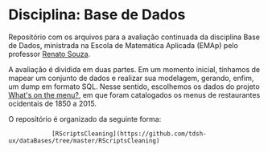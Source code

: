 # Disciplina: Base de Dados
Repositório com os arquivos para a avaliação continuada da disciplina Base de Dados, ministrada na Escola de Matemática Aplicada (EMAp) pelo professor [Renato Souza](https://github.com/rsouza). 

A avaliação é dividida em duas partes. Em um momento inicial, tínhamos de mapear um conjunto de dados e realizar sua modelagem, gerando, enfim, um dump em formato SQL. Nesse sentido, escolhemos os dados do projeto [What's on the menu?](https://data.world/data-society/discover-the-menu), em que foram catalogados os menus de restaurantes ocidentais de 1850 a 2015. 


O repositório é organizado da seguinte forma: 
                
                [RScriptsCleaning](https://github.com/tdsh-ux/dataBases/tree/master/RScriptsCleaning)


